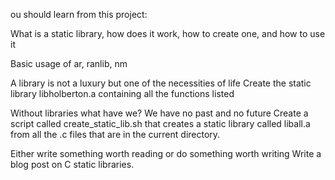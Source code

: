 ou should learn from this project:

What is a static library, how does it work, how to create one, and how to use it

Basic usage of ar, ranlib, nm

A library is not a luxury but one of the necessities of life
Create the static library libholberton.a containing all the functions listed

Without libraries what have we? We have no past and no future
Create a script called create_static_lib.sh that creates a static library called liball.a from all the .c files that are in the current directory.

Either write something worth reading or do something worth writing
Write a blog post on C static libraries.
